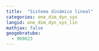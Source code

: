 ```yaml
---
title:  "Sistema dinámico lineal"
categories: one_dim_dyn_sys
langid: one_dim_dyn_sys_lin
mathjax: false
geogebratube:
  - 969623
---
```


<div style="height:600px; width:800px; margin: auto;" id="applet_container969623"></div>

